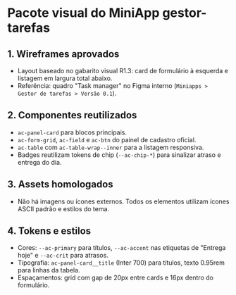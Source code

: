 # Pacote visual do MiniApp gestor-tarefas

## 1. Wireframes aprovados
- Layout baseado no gabarito visual R1.3: card de formulário à esquerda e listagem em largura total abaixo.
- Referência: quadro "Task manager" no Figma interno (`Miniapps > Gestor de tarefas > Versão 0.1`).

## 2. Componentes reutilizados
- `ac-panel-card` para blocos principais.
- `ac-form-grid`, `ac-field` e `ac-btn` do painel de cadastro oficial.
- `ac-table` com `ac-table-wrap--inner` para a listagem responsiva.
- Badges reutilizam tokens de chip (`--ac-chip-*`) para sinalizar atraso e entrega do dia.

## 3. Assets homologados
- Não há imagens ou ícones externos. Todos os elementos utilizam ícones ASCII padrão e estilos do tema.

## 4. Tokens e estilos
- Cores: `--ac-primary` para títulos, `--ac-accent` nas etiquetas de "Entrega hoje" e `--ac-crit` para atrasos.
- Tipografia: `ac-panel-card__title` (Inter 700) para títulos, texto 0.95rem para linhas da tabela.
- Espaçamentos: grid com gap de 20px entre cards e 16px dentro do formulário.
